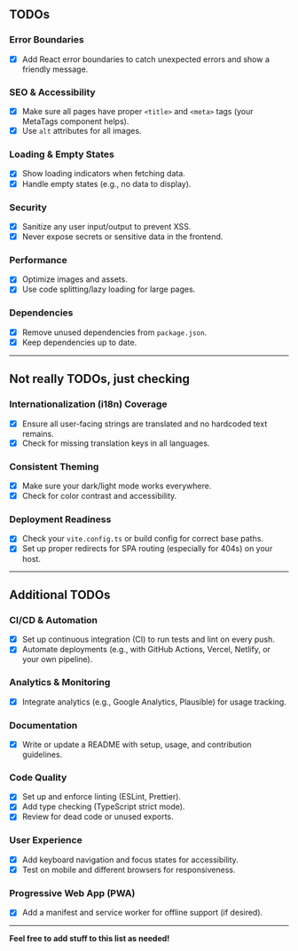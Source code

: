## TODOs

### Error Boundaries

- [x] Add React error boundaries to catch unexpected errors and show a friendly message.

### SEO & Accessibility

- [x] Make sure all pages have proper `<title>` and `<meta>` tags (your MetaTags component helps).
- [x] Use `alt` attributes for all images.

### Loading & Empty States

- [x] Show loading indicators when fetching data.
- [x] Handle empty states (e.g., no data to display).

### Security

- [x] Sanitize any user input/output to prevent XSS.
- [x] Never expose secrets or sensitive data in the frontend.

### Performance

- [x] Optimize images and assets.
- [x] Use code splitting/lazy loading for large pages.

### Dependencies

- [x] Remove unused dependencies from `package.json`.
- [x] Keep dependencies up to date.

---

## Not really TODOs, just checking

### Internationalization (i18n) Coverage

- [x] Ensure all user-facing strings are translated and no hardcoded text remains.
- [x] Check for missing translation keys in all languages.

### Consistent Theming

- [x] Make sure your dark/light mode works everywhere.
- [x] Check for color contrast and accessibility.

### Deployment Readiness

- [x] Check your `vite.config.ts` or build config for correct base paths.
- [x] Set up proper redirects for SPA routing (especially for 404s) on your host.

---

## Additional TODOs

### CI/CD & Automation

- [x] Set up continuous integration (CI) to run tests and lint on every push.
- [x] Automate deployments (e.g., with GitHub Actions, Vercel, Netlify, or your own pipeline).

### Analytics & Monitoring

- [x] Integrate analytics (e.g., Google Analytics, Plausible) for usage tracking.

### Documentation

- [x] Write or update a README with setup, usage, and contribution guidelines.

### Code Quality

- [x] Set up and enforce linting (ESLint, Prettier).
- [x] Add type checking (TypeScript strict mode).
- [x] Review for dead code or unused exports.

### User Experience

- [x] Add keyboard navigation and focus states for accessibility.
- [x] Test on mobile and different browsers for responsiveness.

### Progressive Web App (PWA)

- [x] Add a manifest and service worker for offline support (if desired).

---

**Feel free to add stuff to this list as needed!**
